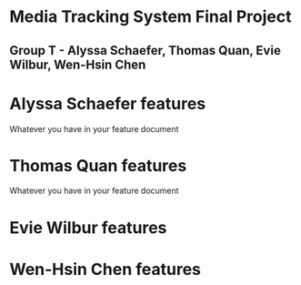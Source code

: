 # Media Tracking System Final Project
## Group T - Alyssa Schaefer, Thomas Quan, Evie Wilbur, Wen-Hsin Chen

# Alyssa Schaefer features
Whatever you have in your feature document
# Thomas Quan features
Whatever you have in your feature document

# Evie Wilbur features

# Wen-Hsin Chen features
